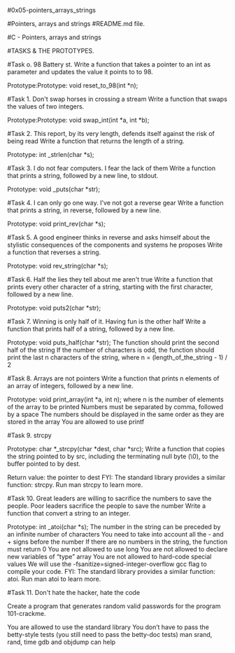 #0x05-pointers_arrays_strings

#Pointers, arrays and strings
#README.md file.


#C - Pointers, arrays and strings

#TASKS & THE PROTOTYPES.

#Task o. 98 Battery st.
Write a function that takes a pointer to an int as parameter and updates the value it points to to 98.

Prototype:Prototype: void reset_to_98(int *n);

#Task 1. Don't swap horses in crossing a stream
Write a function that swaps the values of two integers.

Prototype:Prototype: void swap_int(int *a, int *b);

#Task 2. This report, by its very length, defends itself against the risk of being read
Write a function that returns the length of a string.

Prototype: int _strlen(char *s);

#Task 3. I do not fear computers. I fear the lack of them
Write a function that prints a string, followed by a new line, to stdout.

Prototype: void _puts(char *str);

#Task 4. I can only go one way. I've not got a reverse gear
Write a function that prints a string, in reverse, followed by a new line.

Prototype: void print_rev(char *s);

#Task 5. A good engineer thinks in reverse and asks himself about the stylistic consequences of the components and systems he proposes
Write a function that reverses a string.

Prototype: void rev_string(char *s);

#Task 6. Half the lies they tell about me aren't true
Write a function that prints every other character of a string, starting with the first character, followed by a new line.

Prototype: void puts2(char *str);

#Task 7. Winning is only half of it. Having fun is the other half
Write a function that prints half of a string, followed by a new line.

Prototype: void puts_half(char *str); The function should print the second half of the string If the number of characters is odd, the function should print the last n characters of the string, where n = (length_of_the_string - 1) / 2

#Task 8. Arrays are not pointers
Write a function that prints n elements of an array of integers, followed by a new line.

Prototype: void print_array(int *a, int n); where n is the number of elements of the array to be printed Numbers must be separated by comma, followed by a space The numbers should be displayed in the same order as they are stored in the array You are allowed to use printf

#Task 9. strcpy

Prototype: char *_strcpy(char *dest, char *src); Write a function that copies the string pointed to by src, including the terminating null byte (\0), to the buffer pointed to by dest.

Return value: the pointer to dest FYI: The standard library provides a similar function: strcpy. Run man strcpy to learn more.

#Task 10. Great leaders are willing to sacrifice the numbers to save the people. Poor leaders sacrifice the people to save the number Write a function that convert a string to an integer.

Prototype: int _atoi(char *s); The number in the string can be preceded by an infinite number of characters You need to take into account all the - and + signs before the number If there are no numbers in the string, the function must return 0 You are not allowed to use long You are not allowed to declare new variables of “type” array You are not allowed to hard-code special values We will use the -fsanitize=signed-integer-overflow gcc flag to compile your code. FYI: The standard library provides a similar function: atoi. Run man atoi to learn more.

#Task 11. Don't hate the hacker, hate the code

Create a program that generates random valid passwords for the program 101-crackme.

You are allowed to use the standard library You don’t have to pass the betty-style tests (you still need to pass the betty-doc tests) man srand, rand, time gdb and objdump can help
